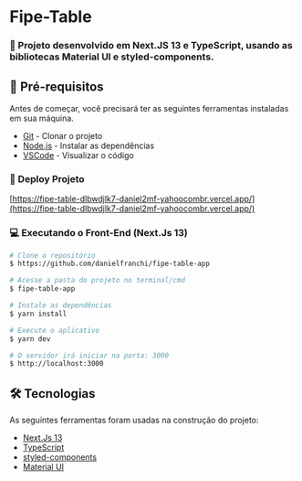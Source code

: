 # Fipe-Table
 
### :rocket: Projeto desenvolvido em Next.JS 13 e TypeScript, usando as bibliotecas Material UI e styled-components.

## :wrench: Pré-requisitos

Antes de começar, você precisará ter as seguintes ferramentas instaladas em sua máquina.

- [Git](https://git-scm.com) - Clonar o projeto
- [Node.js](https://nodejs.org/en/) - Instalar as dependências
- [VSCode](https://code.visualstudio.com/) - Visualizar o código


### 🎲 Deploy Projeto
[https://fipe-table-dlbwdjlk7-daniel2mf-yahoocombr.vercel.app/](https://fipe-table-dlbwdjlk7-daniel2mf-yahoocombr.vercel.app/)


### :computer: Executando o Front-End (Next.Js 13)

```bash
# Clone o repositório
$ https://github.com/danielfranchi/fipe-table-app

# Acesse a pasta do projeto no terminal/cmd 
$ fipe-table-app

# Instale as dependências
$ yarn install

# Execute o aplicativo
$ yarn dev

# O servidor irá iniciar na porta: 3000
$ http://localhost:3000
```

## 🛠 Tecnologias

As seguintes ferramentas foram usadas na construção do projeto:

- [Next.Js 13](https://nextjs.org/)
- [TypeScript](https://www.typescriptlang.org/)
- [styled-components](https://styled-components.com/)
- [Material UI](https://mui.com/)

